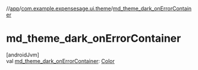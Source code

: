 //[app](../../index.md)/[com.example.expensesage.ui.theme](index.md)/[md_theme_dark_onErrorContainer](md_theme_dark_on-error-container.md)

# md_theme_dark_onErrorContainer

[androidJvm]\
val [md_theme_dark_onErrorContainer](md_theme_dark_on-error-container.md): [Color](https://developer.android.com/reference/kotlin/androidx/compose/ui/graphics/Color.html)
